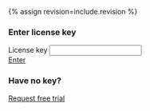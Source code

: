 {% assign revision=include.revision %}

<div class="license-form__wrap">
<div class="license-form-enter">
<h3 class="text text_h3">
  Enter license key
</h3>

<div class="form form--inline">
  <div class="form__row" style="max-width: 383px;">
    <label class="label">
      License key
    </label>
    <input id="license-token-input" class="textfield"
      type="text" license-token-{{ revision }} name="license-token-{{ revision }}"
      autocomplete="off" />
  </div>
  <a href="#" id="enter-license-key-{{ revision }}" class="button button_alt">Enter</a>
  <span></span>
</div>
</div>

<script>
$(document).ready(function() {

    tokenInputElement{{ revision }} = $('[license-token-{{ revision }}]');
    if ($.cookie("demotoken") || $.cookie("license-token")) {
        let token = $.cookie("license-token") ? $.cookie("license-token") : $.cookie("demotoken");
        tokenInputElement{{ revision }}.val(token);
    }
})
</script>

<div class="license-form-request">
<h3 class="text text_h3">
  Have no key?
</h3>
<div class="button-group">
  <a href="" data-open-modal="request_access" class="button button_alt">Request free trial</a>
</div>
</div>
</div>
